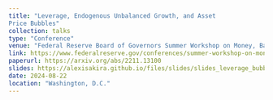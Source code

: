 ```yaml
---
title: "Leverage, Endogenous Unbalanced Growth, and Asset
Price Bubbles"
collection: talks
type: "Conference"
venue: "Federal Reserve Board of Governors Summer Workshop on Money, Banking, Payments, and Finance"
link: https://www.federalreserve.gov/conferences/summer-workshop-on-money-banking-payments-and-finance-20240823.htm
paperurl: https://arxiv.org/abs/2211.13100
slides: https://alexisakira.github.io/files/slides/slides_leverage_bubble.pdf
date: 2024-08-22
location: "Washington, D.C."
---
```

